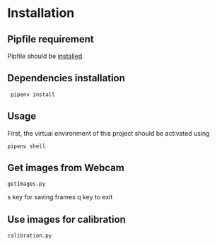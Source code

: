 # Installation

## Pipfile requirement
Pipfile should be [installed](https://pipenv.pypa.io/en/latest/installation.html).

## Dependencies installation
````
 pipenv install
 ````

## Usage
First, the virtual environment of this project should be activated using

 ````
pipenv shell
 ````

## Get images from Webcam
 ````
getImages.py
 ````
 s key for saving frames
 q key to exit


## Use images for calibration
 ````
calibration.py
 ````
